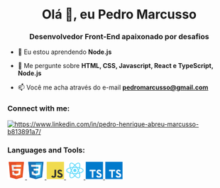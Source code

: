 <h1 align="center">Olá 👋, eu Pedro Marcusso</h1>
<h3 align="center">Desenvolvedor Front-End apaixonado por desafios</h3>

- 🌱 Eu estou aprendendo **Node.js**

- 💬 Me pergunte sobre **HTML, CSS, Javascript, React e TypeScript, Node.js**

- 📫 Você me acha através do e-mail **pedromarcusso@gmail.com**

<h3 align="left">Connect with me:</h3>
<p align="left">
<a href="https://www.linkedin.com/in/pedromarcusso/" target="blank"><img align="center" src="https://raw.githubusercontent.com/rahuldkjain/github-profile-readme-generator/master/src/images/icons/Social/linked-in-alt.svg" alt="https://www.linkedin.com/in/pedro-henrique-abreu-marcusso-b813891a7/" height="30" width="40" /></a>
</p>

<h3 align="left">Languages and Tools:</h3>
<p align="left"> 
    <!-- HTML -->
    <a href="https://developer.mozilla.org/en-US/docs/Web/HTML" target="_blank" rel="noreferrer">
        <img src="https://raw.githubusercontent.com/devicons/devicon/master/icons/html5/html5-original.svg" alt="html5" width="40" height="40"/>
    </a>
    <!-- CSS -->
    <a href="https://developer.mozilla.org/en-US/docs/Web/CSS" target="_blank" rel="noreferrer">
        <img src="https://raw.githubusercontent.com/devicons/devicon/master/icons/css3/css3-original.svg" alt="css3" width="40" height="40"/>
    </a>
    <!-- JavaScript -->
    <a href="https://developer.mozilla.org/en-US/docs/Web/JavaScript" target="_blank" rel="noreferrer">
        <img src="https://raw.githubusercontent.com/devicons/devicon/master/icons/javascript/javascript-original.svg" alt="javascript" width="40" height="40"/>
    </a>
    <!-- React -->
    <a href="https://reactjs.org/" target="_blank" rel="noreferrer">
        <img src="https://raw.githubusercontent.com/devicons/devicon/master/icons/react/react-original.svg" alt="react" width="40" height="40"/>
    </a>
    <!-- TypeScript -->
    <a href="https://www.typescriptlang.org/" target="_blank" rel="noreferrer">
        <img src="https://raw.githubusercontent.com/devicons/devicon/master/icons/typescript/typescript-original.svg" alt="typescript" width="40" height="40"/>
    </a>
    <!-- Node.js -->
    <a href="https://[www.typescriptlang.org](https://nodejs.org/pt-br/docs)/" target="_blank" rel="noreferrer">
        <img src="https://raw.githubusercontent.com/devicons/devicon/master/icons/typescript/typescript-original.svg" alt="typescript" width="40" height="40"/>
    </a>
    
</p>

